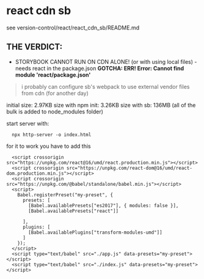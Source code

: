 # react cdn sb

see version-control/react/react_cdn_sb/README.md

## THE VERDICT:
- STORYBOOK CANNOT RUN ON CDN ALONE! (or with using local files) - needs react in the package.json
**GOTCHA: ERR! Error: Cannot find module 'react/package.json'**

> i probably can configure sb's webpack to use external vendor files from cdn (for another day)

initial size: 2.97KB
size with npm init: 3.26KB
size with sb: 136MB (all of the bulk is added to node_modules folder)

start server with:
```
  npx http-server -o index.html
```

for it to work you have to add this
```
  <script crossorigin src="https://unpkg.com/react@16/umd/react.production.min.js"></script>
  <script crossorigin src="https://unpkg.com/react-dom@16/umd/react-dom.production.min.js"></script>
  <script crossorigin src="https://unpkg.com/@babel/standalone/babel.min.js"></script>
  <script>
    Babel.registerPreset("my-preset", {
      presets: [
        [Babel.availablePresets["es2017"], { modules: false }],
        [Babel.availablePresets["react"]]

      ],
      plugins: [
        [Babel.availablePlugins["transform-modules-umd"]]
      ]        
    });
  </script>
  <script type="text/babel" src="./app.js" data-presets="my-preset"></script>
  <script type="text/babel" src="./index.js" data-presets="my-preset"></script>
```
